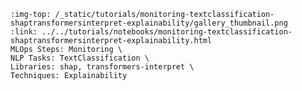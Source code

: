 ```{grid-item-card} 🕵️‍♀️ Analyzing predictions with model explainability methods
:img-top: /_static/tutorials/monitoring-textclassification-shaptransformersinterpret-explainability/gallery_thumbnail.png
:link: ../../tutorials/notebooks/monitoring-textclassification-shaptransformersinterpret-explainability.html
MLOps Steps: Monitoring \
NLP Tasks: TextClassification \
Libraries: shap, transformers-interpret \
Techniques: Explainability
```